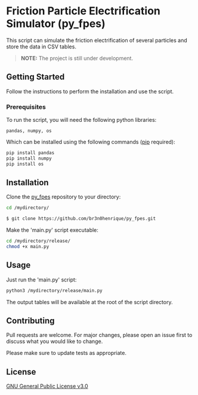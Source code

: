 # Friction Particle Electrification Simulator (py_fpes)

This script can simulate the friction electrification of several particles and store the data in CSV tables.
>**NOTE:** The project is still under development.

## Getting Started

Follow the instructions to perform the installation and use the script.

### Prerequisites

To run the script, you will need the following python libraries:

```
pandas, numpy, os
```

Which can be installed using the following commands ([pip](https://pip.pypa.io/en/stable/) required):

```bash
pip install pandas
pip install numpy
pip install os
```

## Installation

Clone the [py_fpes](https://github.com/br3n0henrique/py_fpes) repository to your directory:

```bash
cd /mydirectory/
```
```bash
$ git clone https://github.com/br3n0henrique/py_fpes.git
```

Make the 'main.py' script executable:

```bash
cd /mydirectory/release/
chmod +x main.py
```

## Usage

Just run the 'main.py' script:
```bash
python3 /mydirectory/release/main.py
```
The output tables will be available at the root of the script directory.

## Contributing
Pull requests are welcome. For major changes, please open an issue first to discuss what you would like to change.

Please make sure to update tests as appropriate.

## License
[GNU General Public License v3.0](https://choosealicense.com/licenses/gpl-3.0/)